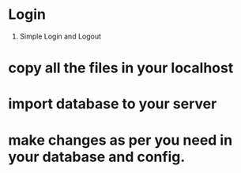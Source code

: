 # Login
1. Simple Login and Logout

# copy all the files in your localhost
# import database to your server
# make changes as per you need in your database and config.
